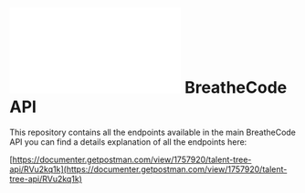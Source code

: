 # ![alt text](/apis/img/images.php?blob&random&cat=icon&tags=breathecode,128) BreatheCode API

This repository contains all the endpoints available in the main BreatheCode API
you can find a details explanation of all the endpoints here:

[https://documenter.getpostman.com/view/1757920/talent-tree-api/RVu2kq1k](https://documenter.getpostman.com/view/1757920/talent-tree-api/RVu2kq1k)


